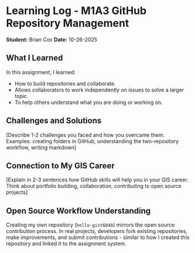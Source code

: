 # Learning Log - M1A3 GitHub Repository Management

**Student:** Brian Cox 
**Date:** 10-26-2025
## What I Learned
In this assignment, I learned:
- How to build repositories and collaborate.
- Allows collaborators to work independently on issues to solve a larger topic.
- To help others understand what you are doing or working on.

## Challenges and Solutions
[Describe 1-2 challenges you faced and how you overcame them. Examples: creating folders in GitHub, understanding the two-repository workflow, writing markdown]

## Connection to My GIS Career
[Explain in 2-3 sentences how GitHub skills will help you in your GIS career. Think about portfolio building, collaboration, contributing to open source projects]

## Open Source Workflow Understanding
Creating my own repository (`hello-gist604b`) mirrors the open source contribution process. In real projects, developers fork existing repositories, make improvements, and submit contributions - similar to how I created this repository and linked it to the assignment system.

